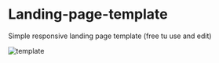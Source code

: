 # Landing-page-template
Simple responsive landing page template (free tu use and edit)
 
![template](https://github.com/GeorgeStoic/Landing-page-template/assets/121515528/010879d3-74b0-4d46-be6d-f814e01d0a59)
